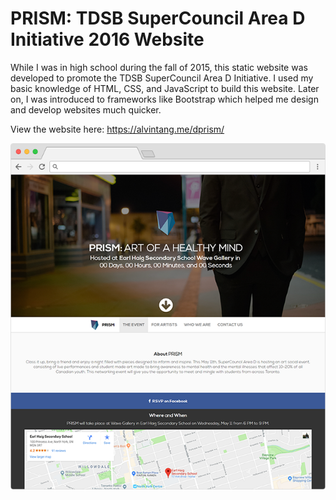 # PRISM: TDSB SuperCouncil Area D Initiative 2016 Website
While I was in high school during the fall of 2015, this static website was developed to promote the TDSB SuperCouncil Area D Initiative. I used my basic knowledge of HTML, CSS, and JavaScript to build this website. Later on, I was introduced to frameworks like Bootstrap which helped me design and develop websites much quicker.

View the website here: https://alvintang.me/dprism/

[![Screenshot](index-screenshot.png)](https://alvintang.me/dprism/)
